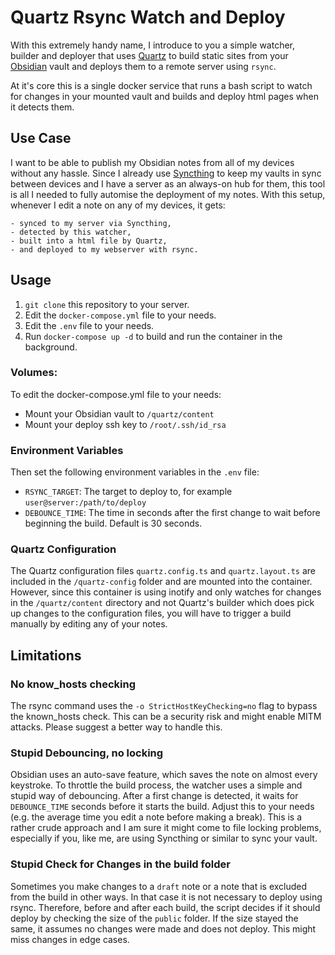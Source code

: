 # Quartz Rsync Watch and Deploy
With this extremely handy name, I introduce to you a simple watcher, builder and deployer that uses [Quartz](https://quartz.jzhao.xyz/) to build static sites from your [Obsidian](https://obsidian.md/) vault and deploys them to a remote server using `rsync`.

At it's core this is a single docker service that runs a bash script to watch for changes in your mounted vault and builds and deploy html pages when it detects them.

## Use Case
I want to be able to publish my Obsidian notes from all of my devices without any hassle. Since I already use [Syncthing](https://syncthing.net/) to keep my vaults in sync between devices and I have a server as an always-on hub for them, this tool is all I needed to fully automise the deployment of my notes.
With this setup, whenever I edit a note on any of my devices, it gets:

    - synced to my server via Syncthing,
    - detected by this watcher,
    - built into a html file by Quartz,
    - and deployed to my webserver with rsync.

## Usage
1. `git clone` this repository to your server.
2. Edit the `docker-compose.yml` file to your needs.
3. Edit the `.env` file to your needs.
4. Run `docker-compose up -d` to build and run the container in the background.

### Volumes:
To edit the docker-compose.yml file to your needs:
- Mount your Obsidian vault to `/quartz/content`
- Mount your deploy ssh key to `/root/.ssh/id_rsa`

### Environment Variables
Then set the following environment variables in the `.env` file:
- `RSYNC_TARGET`: The target to deploy to, for example `user@server:/path/to/deploy`
- `DEBOUNCE_TIME`: The time in seconds after the first change to wait before beginning the build. Default is 30 seconds. 

### Quartz Configuration
The Quartz configuration files `quartz.config.ts` and `quartz.layout.ts` are included in the `/quartz-config` folder and are mounted into the container. 
However, since this container is using inotify and only watches for changes in the `/quartz/content` directory and not Quartz's builder which does pick up changes to the configuration files, you will have to trigger a build manually by editing any of your notes.

## Limitations

### No know_hosts checking
The rsync command uses the `-o StrictHostKeyChecking=no` flag to bypass the known_hosts check. This can be a security risk and might enable MITM attacks. Please suggest a better way to handle this.

### Stupid Debouncing, no locking
Obsidian uses an auto-save feature, which saves the note on almost every keystroke. To throttle the build process, the watcher uses a simple and stupid way of debouncing. After a first change is detected, it waits for `DEBOUNCE_TIME` seconds before it starts the build. Adjust this to your needs (e.g. the average time you edit a note before making a break). This is a rather crude approach and I am sure it might come to file locking problems, especially if you, like me, are using Syncthing or similar to sync your vault.

### Stupid Check for Changes in the build folder
Sometimes you make changes to a `draft` note or a note that is excluded from the build in other ways. In that case it is not necessary to deploy using rsync. Therefore, before and after each build, the script decides if it should deploy by checking the size of the `public` folder. If the size stayed the same, it assumes no changes were made and does not deploy. This might miss changes in edge cases. 





